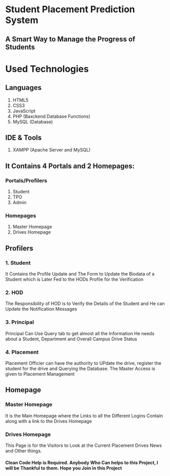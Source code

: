 # Student Placement Prediction System
## A Smart Way to Manage the Progress of Students

# Used Technologies

## Languages
  1. HTML5
  2. CSS3
  3. JavaScript
  4. PHP (Baxckend Database Functions)
  5. MySQL (Database)

## IDE & Tools
  1. XAMPP (Apache Server and MySQL)
  


## It Contains 4 Portals and 2 Homepages:
### Portals/Profilers
  1. Student
  2. TPO
  3. Admin

  
### Homepages
  1. Master Homepage
  2. Drives Homepage
    
## Profilers

### 1. Student
It Contains the Profile Update and The Form to Update the Biodata of a Student which is Later Fed to the HODs Profile for the Verification
### 2. HOD
The Responsibility of HOD is to Verify the Details of the Student and He can Update the Notification Messages
### 3. Principal
Principal Can Use Query tab to get almost all the Information He needs about a Student, Department and Overall Campus Drive Status
### 4. Placement
Placement Officier can have the authority to UPdate the drive, register the student for the drive and Querying the Database. The Master Access is given to Placement Management

## Homepage
### Master Homepage
It is the Main Homepage where the Links to all the Different Logins Contain along with a link to the Drives Homepage
### Drives Homepage
This Page is for the Visitors to Look at the Current Placement Drives News and Other things.

#### Clean Code Help  is Required. Anybody Who Can helps to this Project, I will be Thankful to them. Hope you Join in this Project
